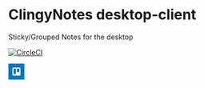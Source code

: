 # ClingyNotes desktop-client
Sticky/Grouped Notes for the desktop

[![CircleCI](https://circleci.com/gh/ClingyNotes/desktop-client/tree/master.svg?style=svg)](https://circleci.com/gh/ClingyNotes/desktop-client/tree/master)

<a href="https://trello.com/b/P5ffwpl9/clingynotes-desktop-client">
    <img src="./__meta/trello.png" alt="Trello" style="width: 32px; height: 32px;"/>
</a>